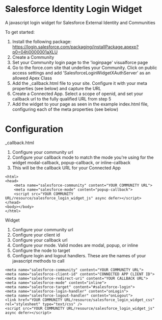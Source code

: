 Salesforce Identity Login Widget
===

A javascript login widget for Salesforce External Identity and Communities

To get started:

1. Install the following package: https://login.salesforce.com/packaging/installPackage.apexp?p0=04tj0000001aXLU
2. Create a Community
3. Set your Community login page to the 'loginpage' visualforce page
4. Go to the force.com site that underlies your Community.  Click on public access settings and add 'SalesforceLoginWidgetXAuthServer' as an allowed Apex Class
5. Add the _callback.html file to your site.  Configure it with your meta properties (see below) and capture the URL
6. Create a Connected App.  Select a scope of openid, and set your callback url to the fully qualified URL from step 5
5. Add the widget to your page as seen in the example index.html file, configuring each of the meta properties (see below)



Configuration
==

_callback.html

1. Configure your community url
2. Configure your callback mode to match the mode you're using for the widget modal-callback, popup-callback, or inline-callback 
3. This will be the callback URL for your Connected App

```
<html>
<head>
    <meta name="salesforce-community" content="YOUR COMMUNITY URL">
	<meta name="salesforce-mode" content="popup-callback">
    <script src="YOUR COMMUNITY URL/resource/salesforce_login_widget_js" async defer></script>
</head> 
<body></body>    
</html>

```

Widget

1. Configure your community url
2. Configure your client id
3. Configure your callback url
4. Configure your mode.  Valid modes are modal, popup, or inline
5. Configure the node to target
6. Configure login and logout handlers.  These are the names of your javascript methods to call

```
<meta name="salesforce-community" content="YOUR COMMUNITY URL">
<meta name="salesforce-client-id" content="CONNECTED APP CLIENT ID">
<meta name="salesforce-redirect-uri" content="YOUR CALLBACK URL">
<meta name="salesforce-mode" content="inline">
<meta name="salesforce-target" content="#salesforce-login">
<meta name="salesforce-login-handler" content="onLogin">
<meta name="salesforce-logout-handler" content="onLogout">
<link href="YOUR COMMUNITY URL/resource/salesforce_login_widget_css" rel="stylesheet" type="text/css" />  
<script src="YOUR COMMUNITY URL/resource/salesforce_login_widget_js" async defer></script>

```
